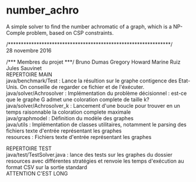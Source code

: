 # number_achro
A simple solver to find the number achromatic of a graph, which is a NP-Comple problem, based on CSP constraints.

/***************************************************************/
</br>
28 novembre 2016

/*** Membres du projet ***/
Bruno Dumas
Gregory Howard
Marine Ruiz
Jules Sauvinet
</br>
REPERTOIRE MAIN</br>
java/benchmark/Test       : Lance la résultion sur le graphe contigence des Etat-Unis. On conseille de regarder ce fichier et de l'éxécuter.</br>
java/solver/Achrosolver   : Implémentation du problème décisionnel : est-ce que le graphe G admet une coloration complete de taille k? </br>
java/solver/Achrosolver_k : Lancement d'une boucle pour trouver en un temps raisonnable la coloration complete maximale</br>
java/graphmodel           : Définition du modèle des graphes</br>
java/utils                : Implémentation de classes utilitaires, notamment le parsing des fichiers texte d'entrée représentant les graphes </br>
resources                 : Fichiers texte d'entrée représentant les graphes</br>

REPERTOIRE TEST</br>
java/test/TestSolver.java : lance des tests sur les graphes du dossier resources avec différentes stratégies
et renvoie les temps d'exécution au format CSV sur la sortie standard</br>
ATTENTION C'EST LONG</br>
</br>
